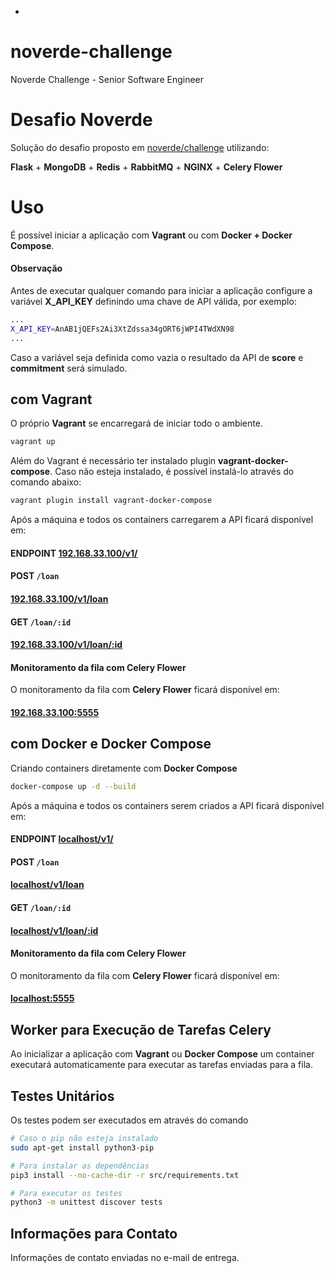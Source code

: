 -
# noverde-challenge
Noverde Challenge - Senior Software Engineer

# Desafio Noverde

Solução do desafio proposto em [noverde/challenge](https://github.com/noverde/challenge) utilizando:

**Flask** + **MongoDB** + **Redis** + **RabbitMQ** + **NGINX** + **Celery Flower**



# Uso
É possível iniciar a aplicação com **Vagrant** ou com **Docker + Docker Compose**.

#### Observação

Antes de executar qualquer comando para iniciar a aplicação configure a variável **X_API_KEY** definindo uma chave de API válida, por exemplo:


```bash
...
X_API_KEY=AnAB1jQEFs2Ai3XtZdssa34gORT6jWPI4TWdXN98
...
```

Caso a variável seja definida como vazia o resultado da API de **score** e **commitment** será simulado.

## com Vagrant

O próprio **Vagrant** se encarregará de iniciar todo o ambiente. 

```bash
vagrant up
```

Além do Vagrant é necessário ter instalado plugin **vagrant-docker-compose**. Caso não esteja instalado, é possível instalá-lo através do comando abaixo:

```bash
vagrant plugin install vagrant-docker-compose
```

Após a máquina e todos os containers carregarem 
a API ficará disponível em: 

#### **ENDPOINT** [192.168.33.100/v1/](192.168.33.100)

#### **POST** `/loan` 
#### [192.168.33.100/v1/loan](192.168.33.100/v1/loan/)

#### **GET** `/loan/:id` 
#### [192.168.33.100/v1/loan/:id](192.168.33.100/v1/loan/)


#### Monitoramento da fila com Celery Flower

O monitoramento da fila com **Celery Flower** ficará disponível em:

#### [192.168.33.100:5555](192.168.33.100/v1/loan/)

## com Docker e Docker Compose

Criando containers diretamente com **Docker Compose**

```bash
docker-compose up -d --build
```

Após a máquina e todos os containers serem criados
a API ficará disponível em: 

#### **ENDPOINT** [localhost/v1/](192.168.33.100)

#### **POST** `/loan` 
#### [localhost/v1/loan](192.168.33.100/v1/loan/)

#### **GET** `/loan/:id` 
#### [localhost/v1/loan/:id](192.168.33.100/v1/loan/)


#### Monitoramento da fila com Celery Flower

O monitoramento da fila com **Celery Flower** ficará disponível em:

#### [localhost:5555](192.168.33.100/v1/loan/)


## Worker para Execução de Tarefas Celery

Ao inicializar a aplicação com **Vagrant** ou **Docker Compose** um container executará automaticamente para executar as tarefas enviadas para a fila.


## Testes Unitários

Os testes podem ser executados em através do comando

```bash
# Caso o pip não esteja instalado
sudo apt-get install python3-pip

# Para instalar as dependências
pip3 install --no-cache-dir -r src/requirements.txt

# Para executar os testes
python3 -m unittest discover tests
```




## Informações para Contato


Informações de contato enviadas no e-mail de entrega.